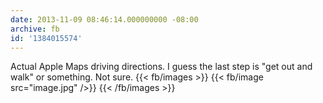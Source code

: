 ```yaml
---
date: 2013-11-09 08:46:14.000000000 -08:00
archive: fb
id: '1384015574'
---
```


Actual Apple Maps driving directions. I guess the last step is "get out and walk" or something. Not sure.
{{< fb/images >}}
{{< fb/image src="image.jpg" />}}
{{< /fb/images >}}
